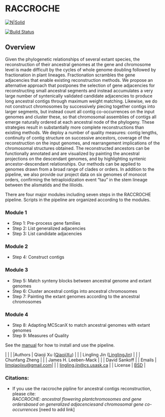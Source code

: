 # RACCROCHE

[![N|Solid](https://cldup.com/dTxpPi9lDf.thumb.png)](https://nodesource.com/products/nsolid)

[![Build Status](https://travis-ci.org/joemccann/dillinger.svg?branch=master)](https://travis-ci.org/joemccann/dillinger)

## Overview

Given the phylogenetic relationships of several extant species, the reconstruction of their ancestral genomes at the gene and chromosome level is made difficult by the cycles of whole genome doubling followed by fractionation in plant lineages. Fractionation scrambles the gene adjacencies that enable existing reconstruction methods. We propose an alternative approach that postpones the selection of gene adjacencies for reconstructing small ancestral segments and instead accumulates a very large number of syntenically validated candidate adjacencies to produce long ancestral contigs through maximum weight matching. Likewise, we do not construct chromosomes by successively piecing together contigs into larger segments, but instead count all contig co-occurrences on the input genomes and cluster these, so that chromosomal assemblies of contigs all emerge naturally ordered at each ancestral node of the phylogeny. These strategies result in substantially more complete reconstructions than existing methods. We deploy a number of quality measures: contig lengths, continuity of contig structure on successive ancestors, coverage of the reconstruction on the input genomes, and rearrangement implications of the chromosomal structures obtained. The reconstructed ancestors can be functionally annotated and are visualized by painting the ancestral projections on the descendant genomes, and by highlighting syntenic ancestor-descendant relationships. Our methods can be applied to genomes drawn from a broad range of clades or orders. In addition to the pipeline, we also provide our project data on six genomes of monocot orders, confirming the tetraploidization event “tau” in the stem lineage between the alismatids and the lilioids.

There are four major modules including seven steps in the RACCROCHE pipeline. Scripts in the pipeline are organized according to the modules.
  
  ### Module 1
  - Step 1: Pre-process gene families
  - Step 2: List generalized adjacencies
  - Step 3: List candidate adjacencies
  
  ### Module 2
  - Step 4: Construct contigs
  
  ### Module 3
  - Step 5: Match synteny blocks between ancestral genome and extant genomes
  - Step 6: Cluster ancestral contigs into ancestral chromosomes
  - Step 7: Painting the extant genomes according to the ancestral chromosomes
  
  ### Module 4
  - Step 8: Adapting MCScanX to match ancestral genomes with extant genomes
  - Step 9: Measures of Quality

See the [manual](./manual.md) for how to install and use the pipeline.

|  |  |
|Authors | Qiaoji Xu ([QiaojiXu]) |
|  | Lingling Jin ([LinglingJin]) |
|  | Chunfang Zheng |
|  | James H. Leeben-Mack |
|  | David Sankoff |
| Emails | limqiaojixu@gmail.com|
|  | lingling.jin@cs.usask.ca |
| License | [BSD] |

### Citations:   
  - If you use the raccroche pipline for ancestral contigs reconstruction, please cite:   
*RACCROCHE: ancestral flowering plantchromosomes and gene ordersbased on generalized adjacenciesand chromosomal gene co-occurrences* [need to add link]  


   [QiaojiXu]: <https://github.com/Qiaojilim>
   [LinglingJIn]: <https://github.com/jin-repo/RACCROCHE>
   [BSD]: <https://en.wikipedia.org/wiki/BSD_licenses>





